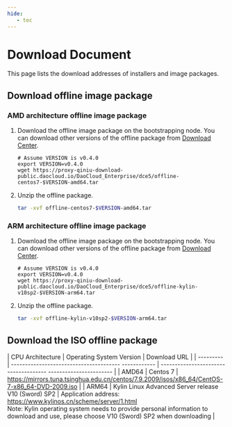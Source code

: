 ```yaml
---
hide:
   - toc
---
```


# Download Document

This page lists the download addresses of installers and image packages.

## Download offline image package

### AMD architecture offline image package

1. Download the offline image package on the bootstrapping node. You can download other versions of the offline package from [Download Center](../../download/index.md).

     ```shell
     # Assume VERSION is v0.4.0
     export VERSION=v0.4.0
     wget https://proxy-qiniu-download-public.daocloud.io/DaoCloud_Enterprise/dce5/offline-centos7-$VERSION-amd64.tar
     ```

2. Unzip the offline package.

     ```bash
     tar -xvf offline-centos7-$VERSION-amd64.tar
     ```

### ARM architecture offline image package

1. Download the offline image package on the bootstrapping node. You can download other versions of the offline package from [Download Center](../../download/index.md).

     ```shell
     # Assume VERSION is v0.4.0
     export VERSION=v0.4.0
     wget https://proxy-qiniu-download-public.daocloud.io/DaoCloud_Enterprise/dce5/offline-kylin-v10sp2-$VERSION-arm64.tar
     ```

2. Unzip the offline package.

     ```bash
     tar -xvf offline-kylin-v10sp2-$VERSION-arm64.tar
     ```

## Download the ISO offline package

| CPU Architecture | Operating System Version | Download URL |
| --------- | --------------------------------------- ------------ | ------------------------------------- ----------------------- |
| AMD64 | Centos 7 | https://mirrors.tuna.tsinghua.edu.cn/centos/7.9.2009/isos/x86_64/CentOS-7-x86_64-DVD-2009.iso |
| ARM64 | Kylin Linux Advanced Server release V10 (Sword) SP2 | Application address: https://www.kylinos.cn/scheme/server/1.html<br />Note: Kylin operating system needs to provide personal information to download and use, please choose V10 (Sword) SP2 when downloading |
